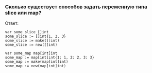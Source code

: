 ### Сколько существует способов задать переменную типа slice или map?

Ответ:
```
var some_slice []int
some_slice := []int{1, 2, 3}
some_slice := make([]int)
some_slice := new([]int)

var some_map map[int]int
some_map := map[int]int{1: 1, 2: 2, 3: 3}
some_map := make(map[int]int)
some_map := new(map[int]int)
```